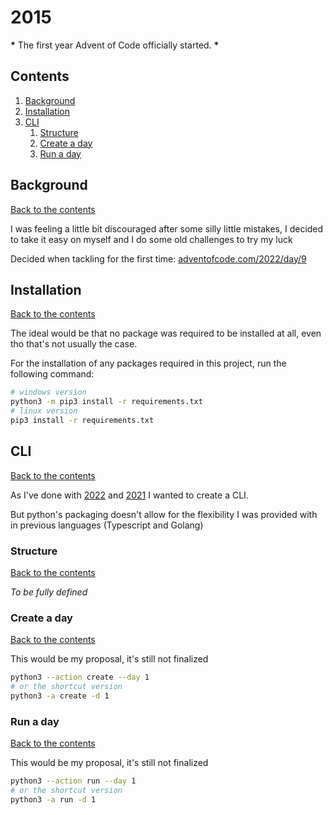 # 2015

**\*** The first year Advent of Code officially started. **\***

## Contents

1. [Background](#background)
1. [Installation](#installation)
1. [CLI](#cli)
   1. [Structure](#structure)
   1. [Create a day](#create-a-day)
   1. [Run a day](#run-a-day)

## Background

[Back to the contents](#contents)

I was feeling a little bit discouraged after some silly little mistakes, I decided to take it easy on myself and I do some old challenges to try my luck

Decided when tackling for the first time: [adventofcode.com/2022/day/9](https://adventofcode.com/2022/day/9)

## Installation

[Back to the contents](#contents)

The ideal would be that no package was required to be installed at all, even tho that's not usually the case.

For the installation of any packages required in this project, run the following command:

```bash
# windows version
python3 -m pip3 install -r requirements.txt
# linux version
pip3 install -r requirements.txt
```

## CLI

[Back to the contents](#contents)

As I've done with [2022](https://github.com/jofaval/advent-of-code/tree/master/2022) and [2021](https://github.com/jofaval/advent-of-code/tree/master/2022) I wanted to create a CLI.

But python's packaging doesn't allow for the flexibility I was provided with in previous languages (Typescript and Golang)

### Structure

[Back to the contents](#contents)

_To be fully defined_

### Create a day

[Back to the contents](#contents)

This would be my proposal, it's still not finalized

```bash
python3 --action create --day 1
# or the shortcut version
python3 -a create -d 1
```

### Run a day

[Back to the contents](#contents)

This would be my proposal, it's still not finalized

```bash
python3 --action run --day 1
# or the shortcut version
python3 -a run -d 1
```
